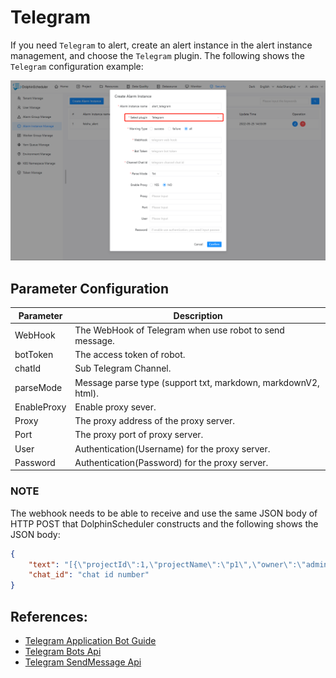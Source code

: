 # Telegram

If you need `Telegram` to alert, create an alert instance in the alert instance management, and choose the `Telegram` plugin.
The following shows the `Telegram` configuration example:

![alert-telegram](../../../../img/new_ui/dev/alert/alert_telegram.png)

## Parameter Configuration

| **Parameter** |                        **Description**                        |
|---------------|---------------------------------------------------------------|
| WebHook       | The WebHook of Telegram when use robot to send message.       |
| botToken      | The access token of robot.                                    |
| chatId        | Sub Telegram Channel.                                         |
| parseMode     | Message parse type (support txt, markdown, markdownV2, html). |
| EnableProxy   | Enable proxy sever.                                           |
| Proxy         | The proxy address of the proxy server.                        |
| Port          | The proxy port of proxy server.                               |
| User          | Authentication(Username) for the proxy server.                |
| Password      | Authentication(Password) for the proxy server.                |

### NOTE

The webhook needs to be able to receive and use the same JSON body of HTTP POST that DolphinScheduler constructs and the following shows the JSON body:

```json
{
    "text": "[{\"projectId\":1,\"projectName\":\"p1\",\"owner\":\"admin\",\"processId\":35,\"processDefinitionCode\":4928367293568,\"processName\":\"s11-3-20220324084708668\",\"taskCode\":4928359068928,\"taskName\":\"s1\",\"taskType\":\"SHELL\",\"taskState\":\"FAILURE\",\"taskStartTime\":\"2022-03-24 08:47:08\",\"taskEndTime\":\"2022-03-24 08:47:09\",\"taskHost\":\"192.168.1.103:1234\",\"logPath\":\"\"}]",
    "chat_id": "chat id number"
}
```

## References:

- [Telegram Application Bot Guide](https://core.telegram.org/bots)
- [Telegram Bots Api](https://core.telegram.org/bots/api)
- [Telegram SendMessage Api](https://core.telegram.org/bots/api#sendmessage)

